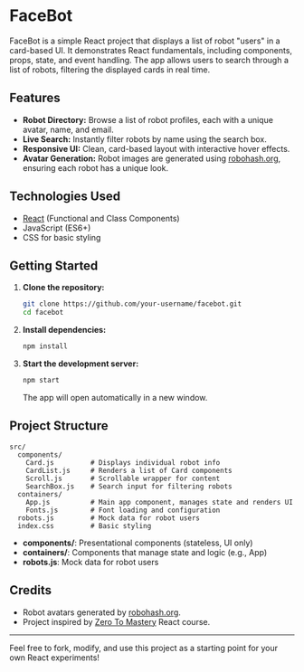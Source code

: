 # FaceBot

FaceBot is a simple React project that displays a list of robot "users" in a card-based UI. It demonstrates React fundamentals, including components, props, state, and event handling. The app allows users to search through a list of robots, filtering the displayed cards in real time.

## Features

- **Robot Directory:** Browse a list of robot profiles, each with a unique avatar, name, and email.
- **Live Search:** Instantly filter robots by name using the search box.
- **Responsive UI:** Clean, card-based layout with interactive hover effects.
- **Avatar Generation:** Robot images are generated using [robohash.org](https://robohash.org/), ensuring each robot has a unique look.

## Technologies Used

- [React](https://react.dev/) (Functional and Class Components)
- JavaScript (ES6+)
- CSS for basic styling

## Getting Started

1. **Clone the repository:**
   ```bash
   git clone https://github.com/your-username/facebot.git
   cd facebot
   ```

2. **Install dependencies:**
   ```bash
   npm install
   ```

3. **Start the development server:**
   ```bash
   npm start
   ```
   The app will open automatically in a new window.

## Project Structure

```
src/
  components/
    Card.js         # Displays individual robot info
    CardList.js     # Renders a list of Card components
    Scroll.js       # Scrollable wrapper for content
    SearchBox.js    # Search input for filtering robots
  containers/
    App.js          # Main app component, manages state and renders UI
    Fonts.js        # Font loading and configuration
  robots.js         # Mock data for robot users
  index.css         # Basic styling
```

- **components/**: Presentational components (stateless, UI only)
- **containers/**: Components that manage state and logic (e.g., App)
- **robots.js**: Mock data for robot users

## Credits

- Robot avatars generated by [robohash.org](https://robohash.org/).
- Project inspired by [Zero To Mastery](https://zerotomastery.io/) React course.

---

Feel free to fork, modify, and use this project as a starting point for your own React experiments!